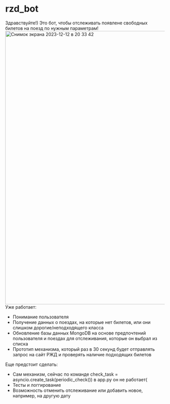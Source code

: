 # rzd_bot
Здравствуйте!) Это бот, чтобы отслеживать появлене свободных билетов на поезд по нужным параметрам!
<img width="863" alt="Снимок экрана 2023-12-12 в 20 33 42" src="https://github.com/aliyalvtsaa/rzd_bot/assets/128593426/70e54787-9690-4ee9-8dea-ec9f1d39187c">  
Уже работает:  
  
* Понимание пользователя
* Получение данных о поездах, на которые нет билетов, или они слишком дорогие/неподходящего класса
* Обновление базы данных MongoDB на основе предпочтений пользователя и поездах для отслеживания, которые он выбрал из списка
* Прототип механизма, который раз в 30 секунд будет отправлять запрос на сайт РЖД и проверять наличие подходящих билетов
    
Еще предстоит сделать:  
  
* Сам механизм, сейчас по команде check_task = asyncio.create_task(periodic_check()) в app.py он не работает(
* Тесты и логгирование
* Возможность отменить отслеживание или добавить новое, например, на другую дату
